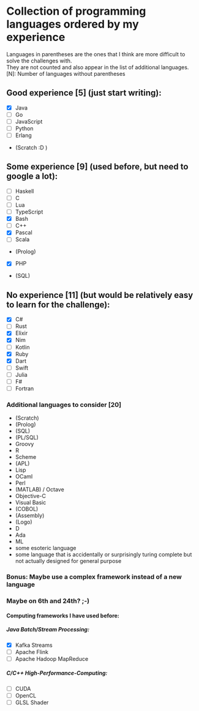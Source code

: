# Collection of programming languages ordered by my experience
Languages in parentheses are the ones that I think are more difficult to solve the challenges with.  
They are not counted and also appear in the list of additional languages.  
[N]: Number of languages without parentheses  

## Good experience [5] (just start writing):
- [x] Java
- [ ] Go
- [ ] JavaScript
- [ ] Python
- [ ] Erlang
- (Scratch :D )

## Some experience [9] (used before, but need to google a lot):
- [ ] Haskell
- [ ] C
- [ ] Lua
- [ ] TypeScript
- [x] Bash
- [ ] C++
- [x] Pascal
- [ ] Scala
- (Prolog)
- [x] PHP
- (SQL)

## No experience [11] (but would be relatively easy to learn for the challenge):
- [x] C#
- [ ] Rust
- [x] Elixir
- [x] Nim
- [ ] Kotlin
- [x] Ruby
- [x] Dart
- [ ] Swift
- [ ] Julia
- [ ] F#
- [ ] Fortran

### Additional languages to consider [20]
- (Scratch)
- (Prolog)
- (SQL)
- (PL/SQL)
- Groovy
- R
- Scheme
- (APL)
- Lisp
- OCaml
- Perl
- (MATLAB) / Octave
- Objective-C
- Visual Basic
- (COBOL)
- (Assembly)
- (Logo)
- D 
- Ada
- ML
- some esoteric language
- some language that is accidentally or surprisingly turing complete but not actually designed for general purpose

### Bonus: Maybe use a complex framework instead of a new language
### Maybe on 6th and 24th? ;-)

#### Computing frameworks I have used before:

##### Java Batch/Stream Processing:
- [x] Kafka Streams
- [ ] Apache Flink
- [ ] Apache Hadoop MapReduce

##### C/C++ High-Performance-Computing:
- [ ] CUDA
- [ ] OpenCL
- [ ] GLSL Shader